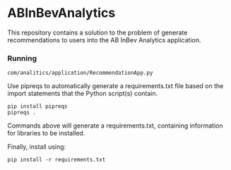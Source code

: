 # ABInBevAnalytics

This repository contains a solution to the problem of generate recommendations to users 
into the AB InBev Analytics  application.

### Running


```
com/analitics/application/RecommendationApp.py
```
Use pipreqs to automatically generate a requirements.txt file based on the import statements that the Python script(s) contain. 

```
pip install pipreqs
pipreqs .
```

Commands above will generate a requirements.txt, containing information for libraries to be installed. 

Finally, install using:

```
pip install -r requirements.txt
```


